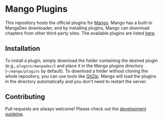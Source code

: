 # Mango Plugins

This repository hosts the official plugins for [Mango](https://github.com/hkalexling/Mango). Mango has a built-in MangaDex downloader, and by installing plugins, Mango can download chapters from other third-party sites. The available plugins are listed [here](https://github.com/hkalexling/mango-plugins/tree/master/plugins).

## Installation

To install a plugin, simply download the folder containing the desired plugin (e.g., `plugins/mangadex/`) and place it in the Mango plugins directory (`~/mango/plugins` by default). To download a folder without cloning the whole repository, you can use tools like [GitZip](http://kinolien.github.io/gitzip/). Mango will load the plugins in the directory automatically and you don't need to restart the server.

## Contributing

Pull requests are always welcome! Please check out the [development guidelne](https://github.com/hkalexling/mango-plugins/wiki/Development-Guideline).

